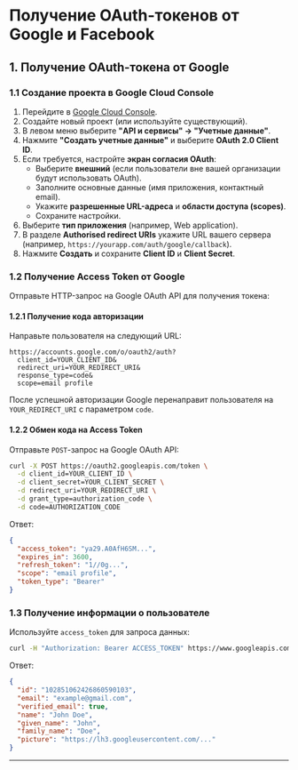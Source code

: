 # Получение OAuth-токенов от Google и Facebook

## 1. Получение OAuth-токена от Google

### 1.1 Создание проекта в Google Cloud Console
1. Перейдите в [Google Cloud Console](https://console.cloud.google.com/).
2. Создайте новый проект (или используйте существующий).
3. В левом меню выберите **"API и сервисы" → "Учетные данные"**.
4. Нажмите **"Создать учетные данные"** и выберите **OAuth 2.0 Client ID**.
5. Если требуется, настройте **экран согласия OAuth**:
   - Выберите **внешний** (если пользователи вне вашей организации будут использовать OAuth).
   - Заполните основные данные (имя приложения, контактный email).
   - Укажите **разрешенные URL-адреса** и **области доступа (scopes)**.
   - Сохраните настройки.
6. Выберите **тип приложения** (например, Web application).
7. В разделе **Authorised redirect URIs** укажите URL вашего сервера (например, `https://yourapp.com/auth/google/callback`).
8. Нажмите **Создать** и сохраните **Client ID** и **Client Secret**.

### 1.2 Получение Access Token от Google

Отправьте HTTP-запрос на Google OAuth API для получения токена:

#### 1.2.1 Получение кода авторизации
Направьте пользователя на следующий URL:
```plaintext
https://accounts.google.com/o/oauth2/auth?
  client_id=YOUR_CLIENT_ID&
  redirect_uri=YOUR_REDIRECT_URI&
  response_type=code&
  scope=email profile
```
После успешной авторизации Google перенаправит пользователя на `YOUR_REDIRECT_URI` с параметром `code`.

#### 1.2.2 Обмен кода на Access Token
Отправьте `POST`-запрос на Google OAuth API:
```bash
curl -X POST https://oauth2.googleapis.com/token \
  -d client_id=YOUR_CLIENT_ID \
  -d client_secret=YOUR_CLIENT_SECRET \
  -d redirect_uri=YOUR_REDIRECT_URI \
  -d grant_type=authorization_code \
  -d code=AUTHORIZATION_CODE
```
Ответ:
```json
{
  "access_token": "ya29.A0AfH6SM...",
  "expires_in": 3600,
  "refresh_token": "1//0g...",
  "scope": "email profile",
  "token_type": "Bearer"
}
```

### 1.3 Получение информации о пользователе
Используйте `access_token` для запроса данных:
```bash
curl -H "Authorization: Bearer ACCESS_TOKEN" https://www.googleapis.com/oauth2/v1/userinfo
```
Ответ:
```json
{
  "id": "102851062426860590103",
  "email": "example@gmail.com",
  "verified_email": true,
  "name": "John Doe",
  "given_name": "John",
  "family_name": "Doe",
  "picture": "https://lh3.googleusercontent.com/..."
}
```

---
